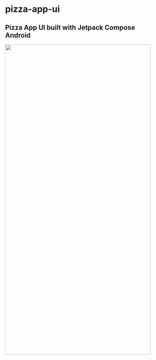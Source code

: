 # pizza-app-ui
## Pizza App UI built with Jetpack Compose Android
<img src="https://user-images.githubusercontent.com/81664507/232954965-98ee9dc1-90f4-48f9-b4c5-dbe33fac2704.png" width="470" height="1000">

